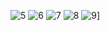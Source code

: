 ![5](https://github.com/abhirajbhattashali/CodeMetric/assets/60516848/95df646c-38fc-42a1-a215-05278a0f8be2)
![6](https://github.com/abhirajbhattashali/CodeMetric/assets/60516848/afb83a61-6481-408a-954e-debeccd58d55)
![7](https://github.com/abhirajbhattashali/CodeMetric/assets/60516848/5a66e11f-5d4a-41b7-b3d1-1a4c405ac37c)
![8](https://github.com/abhirajbhattashali/CodeMetric/assets/60516848/a061d1bf-d253-44d9-b659-8d5361022b2b)
![9](https://github.com/abhirajbhattashali/CodeMetric/assets/60516848/872f0f03-d031-4c2b-838c-8da8045d1300)]
